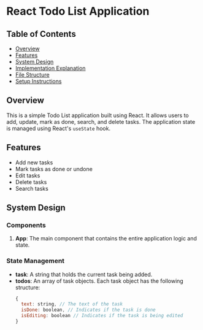 # React Todo List Application

## Table of Contents

- [Overview](#overview)
- [Features](#features)
- [System Design](#system-design)
- [Implementation Explanation](#implementation-explanation)
- [File Structure](#file-structure)
- [Setup Instructions](#setup-instructions)

## Overview

This is a simple Todo List application built using React. It allows users to add, update, mark as done, search, and delete tasks. The application state is managed using React's `useState` hook.

## Features

- Add new tasks
- Mark tasks as done or undone
- Edit tasks
- Delete tasks
- Search tasks

## System Design

### Components

1. **App**: The main component that contains the entire application logic and state.

### State Management

- **task**: A string that holds the current task being added.
- **todos**: An array of task objects. Each task object has the following structure:
  ```javascript
  {
    text: string, // The text of the task
    isDone: boolean, // Indicates if the task is done
    isEditing: boolean // Indicates if the task is being edited
  }
